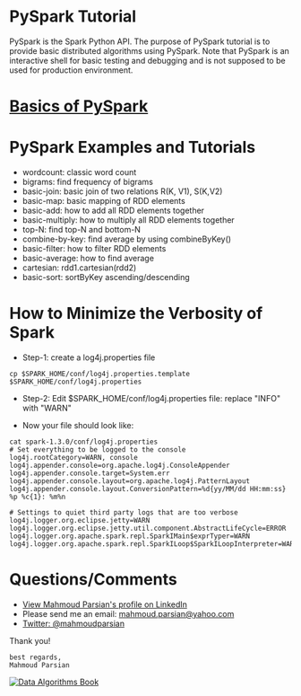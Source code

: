 PySpark Tutorial
================
PySpark is the Spark Python API.  The purpose of PySpark tutorial is to 
provide basic distributed algorithms using PySpark. Note that PySpark is 
an interactive shell for basic testing and debugging and is not supposed 
to be used for production environment.

[Basics of PySpark](./howto/README.md) 
======================================


PySpark Examples and Tutorials
==============================
* wordcount: classic word count
* bigrams: find frequency of bigrams
* basic-join: basic join of two relations R(K, V1), S(K,V2)
* basic-map: basic mapping of RDD elements
* basic-add: how to add all RDD elements together
* basic-multiply: how to multiply all RDD elements together
* top-N: find top-N and bottom-N
* combine-by-key: find average by using combineByKey()
* basic-filter: how to filter RDD elements
* basic-average: how to find average
* cartesian: rdd1.cartesian(rdd2)
* basic-sort: sortByKey ascending/descending

How to Minimize the Verbosity of Spark
======================================
* Step-1: create a log4j.properties file
````
cp $SPARK_HOME/conf/log4j.properties.template $SPARK_HOME/conf/log4j.properties
````
* Step-2: Edit $SPARK_HOME/conf/log4j.properties file: replace "INFO" with "WARN"

* Now your file should look like:
````
cat spark-1.3.0/conf/log4j.properties
# Set everything to be logged to the console
log4j.rootCategory=WARN, console
log4j.appender.console=org.apache.log4j.ConsoleAppender
log4j.appender.console.target=System.err
log4j.appender.console.layout=org.apache.log4j.PatternLayout
log4j.appender.console.layout.ConversionPattern=%d{yy/MM/dd HH:mm:ss} %p %c{1}: %m%n

# Settings to quiet third party logs that are too verbose
log4j.logger.org.eclipse.jetty=WARN
log4j.logger.org.eclipse.jetty.util.component.AbstractLifeCycle=ERROR
log4j.logger.org.apache.spark.repl.SparkIMain$exprTyper=WARN
log4j.logger.org.apache.spark.repl.SparkILoop$SparkILoopInterpreter=WARN
````

Questions/Comments
==================
* [View Mahmoud Parsian's profile on LinkedIn](http://www.linkedin.com/in/mahmoudparsian)
* Please send me an email: mahmoud.parsian@yahoo.com
* [Twitter: @mahmoudparsian](http://twitter.com/mahmoudparsian) 

Thank you!

````
best regards,
Mahmoud Parsian
````

[![Data Algorithms Book](https://github.com/mahmoudparsian/data-algorithms-book/blob/master/misc/data_algorithms_image.jpg)](http://shop.oreilly.com/product/0636920033950.do) 
